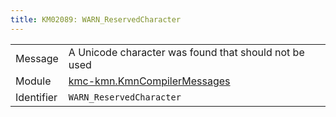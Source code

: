 ```yaml
---
title: KM02089: WARN_ReservedCharacter
---
```


|            |           |
|------------|---------- |
| Message    | A Unicode character was found that should not be used |
| Module     | [kmc-kmn.KmnCompilerMessages](kmc-kmn.kmncompilermessages) |
| Identifier | `WARN_ReservedCharacter` |


